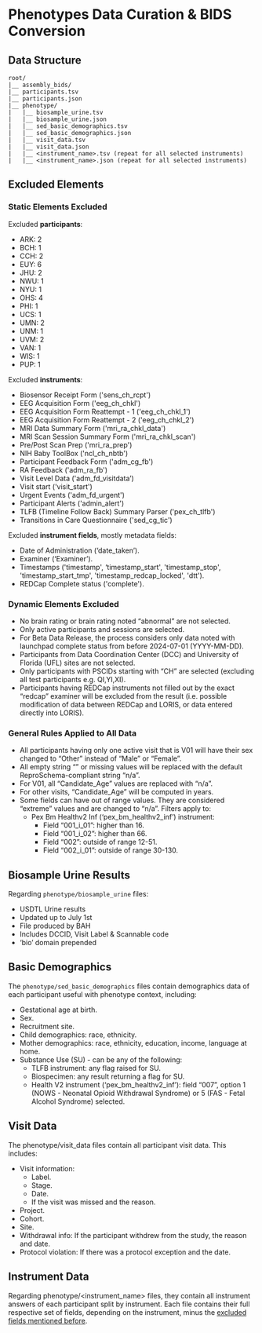 # Phenotypes Data Curation & BIDS Conversion

## Data Structure
```
root/
|__ assembly_bids/
|__ participants.tsv
|__ participants.json
|__ phenotype/
|   |__ biosample_urine.tsv
|   |__ biosample_urine.json
|   |__ sed_basic_demographics.tsv
|   |__ sed_basic_demographics.json
|   |__ visit_data.tsv
|   |__ visit_data.json
|   |__ <instrument_name>.tsv (repeat for all selected instruments)
|   |__ <instrument_name>.json (repeat for all selected instruments)
```

## Excluded Elements
### Static Elements Excluded
Excluded **participants**:

- ARK: 2  
- BCH: 1  
- CCH: 2  
- EUY: 6  
- JHU: 2  
- NWU: 1  
- NYU: 1  
- OHS: 4  
- PHI: 1  
- UCS: 1  
- UMN: 2  
- UNM: 1  
- UVM: 2  
- VAN: 1  
- WIS: 1  
- PUP: 1

Excluded **instruments**:

- Biosensor Receipt Form ('sens_ch_rcpt')  
- EEG Acquisition Form ('eeg_ch_chkl')  
- EEG Acquisition Form Reattempt - 1 ('eeg_ch_chkl_1')  
- EEG Acquisition Form Reattempt - 2 ('eeg_ch_chkl_2')  
- MRI Data Summary Form ('mri_ra_chkl_data')  
- MRI Scan Session Summary Form ('mri_ra_chkl_scan')  
- Pre/Post Scan Prep ('mri_ra_prep')  
- NIH Baby ToolBox ('ncl_ch_nbtb')  
- Participant Feedback Form ('adm_cg_fb')  
- RA Feedback ('adm_ra_fb')  
- Visit Level Data ('adm_fd_visitdata’)  
- Visit start ('visit_start')  
- Urgent Events ('adm_fd_urgent')  
- Participant Alerts ('admin_alert')  
- TLFB (Timeline Follow Back) Summary Parser ('pex_ch_tlfb')  
- Transitions in Care Questionnaire ('sed_cg_tic')

Excluded **instrument fields**, mostly metadata fields:

- Date of Administration (‘date_taken’).  
- Examiner (‘Examiner’).  
- Timestamps ('timestamp', ‘timestamp_start', 'timestamp_stop', 'timestamp_start_tmp', 'timestamp_redcap_locked', 'dtt').  
- REDCap Complete status ('complete').

### Dynamic Elements Excluded

- No brain rating or brain rating noted “abnormal” are not selected.  
- Only active participants and sessions are selected.  
- For Beta Data Release, the process considers only data noted with launchpad complete status from before 2024-07-01 (YYYY-MM-DD).  
- Participants from Data Coordination Center (DCC) and University of Florida (UFL) sites are not selected.  
- Only participants with PSCIDs starting with “CH” are selected (excluding all test participants e.g. QI,YI,XI).  
- Participants having REDCap instruments not filled out by the exact “redcap” examiner will be excluded from the result (i.e. possible modification of data between REDCap and LORIS, or data entered directly into LORIS).

### General Rules Applied to All Data
- All participants having only one active visit that is V01 will have their sex changed to “Other” instead of “Male” or “Female”.  
- All empty string “” or missing values will be replaced with the default ReproSchema-compliant string “n/a”.  
- For V01, all “Candidate_Age” values are replaced with “n/a”.  
- For other visits, “Candidate_Age” will be computed in years.  
- Some fields can have out of range values. They are considered “extreme” values and are changed to “n/a”. Filters apply to:  
  - Pex Bm Healthv2 Inf (‘pex_bm_healthv2_inf’) instrument:  
    - Field “001_i_01”: higher than 16.  
    - Field “001_i_02”: higher than 66.  
    - Field “002”: outside of range 12-51.  
    - Field “002_i_01”: outside of range 30-130.

## Biosample Urine Results
Regarding `phenotype/biosample_urine` files:

- USDTL Urine results   
- Updated up to July 1st  
- File produced by BAH  
- Includes DCCID, Visit Label & Scannable code  
- ‘bio’ domain prepended

## Basic Demographics
The `phenotype/sed_basic_demographics` files contain demographics data of each participant useful with phenotype context, including:

- Gestational age at birth.  
- Sex.  
- Recruitment site.  
- Child demographics: race, ethnicity.  
- Mother demographics: race, ethnicity, education, income, language at home.  
- Substance Use (SU) - can be any of the following:  
  - TLFB instrument: any flag raised for SU.  
  - Biospecimen: any result returning a flag for SU.  
  - Health V2 instrument (‘pex_bm_healthv2_inf’): field “007”, option 1 (NOWS - Neonatal Opioid Withdrawal Syndrome) or 5 (FAS - Fetal Alcohol Syndrome) selected.

## Visit Data
The phenotype/visit_data files contain all participant visit data. This includes:

- Visit information:  
  - Label.  
  - Stage.  
  - Date.  
  - If the visit was missed and the reason.  
- Project.  
- Cohort.  
- Site.  
- Withdrawal info: If the participant withdrew from the study, the reason and date.  
- Protocol violation: If there was a protocol exception and the date.

## Instrument Data
Regarding phenotype/<instrument_name> files, they contain all instrument answers of each participant split by instrument. Each file contains their full respective set of fields, depending on the instrument, minus the [excluded fields mentioned before](#excluded-elements). 
